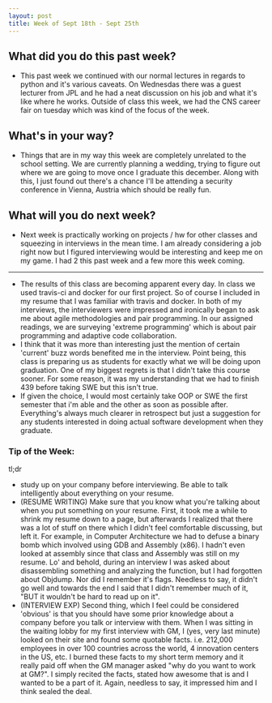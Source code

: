 ```yaml
---
layout: post
title: Week of Sept 18th - Sept 25th 
---
```


## What did you do this past week?
 
 - This past week we continued with our normal lectures in regards to python and it's various caveats. On Wednesdas there was a guest lecturer from JPL and he had a neat discussion on his job and what it's like where he works. Outside of class this week, we had the CNS career fair on tuesday which was kind of the focus of the week. 

## What's in your way?

 - Things that are in my way this week are completely unrelated to the school setting. We are currently planning a wedding, trying to figure out where we are going to move once I graduate this december. Along with this, I just found out there's a chance I'll be attending a security conference in Vienna, Austria which should be really fun. 

## What will you do next week?

 - Next week is practically working on projects / hw for other classes and squeezing in interviews in the mean time. I am already considering a job right now but I figured interviewing would be interesting and keep me on my game. I had 2 this past week and a few more this week coming. 

---
 - The results of this class are becoming apparent every day. In class we used travis-ci and docker for our first project. So of course I included in my resume that I was familiar with travis and docker. In both of my interviews, the interviewers were impressed and ironically began to ask me about agile methodologies and pair programming. In our assigned readings, we are surveying 'extreme programming' which is about pair programming and adaptive code collaboration.  
 - I think that it was more than interesting just the mention of certain 'current' buzz words benefited me in the interview. Point being, this class is preparing us as students for exactly what we will be doing upon graduation. One of my biggest regrets is that I didn't take this course sooner. For some reason, it was my understanding that we had to finish 439 before taking SWE but this isn't true. 
 - If given the choice, I would most certainly take OOP or SWE the first semester that i'm able and the other as soon as possible after. Everything's always much clearer in retrospect but just a suggestion for any students interested in doing actual software development when they graduate. 

### Tip of the Week: 
tl;dr
- study up on your company before interviewing. Be able to talk intelligently about everything on your resume. 
- (RESUME WRITING) Make sure that you know what you're talking about when you put something on your resume. First, it took me a while to shrink my resume down to a page, but afterwards I realized that there was a lot of stuff on there which I didn't feel comfortable discussing, but left it. For example, in Computer Architecture we had to defuse a binary bomb which involved using GDB and Assembly (x86). I hadn't even looked at assembly since that class and Assembly was still on my resume. Lo' and behold, during an interview I was asked about disassembling something and analyzing the function, but I had forgotten about Objdump. Nor did I remember it's flags. Needless to say, it didn't go well and towards the end I said that I didn't remember much of it, "BUT it wouldn't be hard to read up on it".
 - (INTERVIEW EXP) Second thing, which I feel could be considered 'obvious' is that you should have some prior knowledge about a company before you talk or interview with them. When I was sitting in the waiting lobby for my first interview with GM, I (yes, very last minute) looked on their site and found some quotable facts. i.e. 212,000 employees in over 100 countries across the world, 4 innovation centers in the US, etc. I burned these facts to my short term memory and it really paid off when the GM manager asked "why do you want to work at GM?". I simply recited the facts, stated how awesome that is and I wanted to be a part of it. Again, needless to say, it impressed him and I think sealed the deal. 
